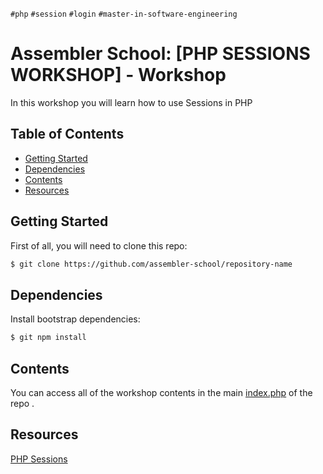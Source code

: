 `#php` `#session` `#login` `#master-in-software-engineering`

# Assembler School: [PHP SESSIONS WORKSHOP] - Workshop <!-- omit in toc -->

In this workshop you will learn how to use Sessions in PHP

## Table of Contents <!-- omit in toc -->

- [Getting Started](#getting-started)
- [Dependencies](#dependencies)
- [Contents](#contents)
- [Resources](#resources)

## Getting Started

First of all, you will need to clone this repo:

```bash
$ git clone https://github.com/assembler-school/repository-name
```
## Dependencies
Install bootstrap dependencies:

```bash
$ git npm install
```
## Contents
You can access all of the workshop contents in the main [index.php](./index.php) of the repo .
## Resources

[PHP Sessions](https://www.php.net/manual/es/reserved.variables.session.php)